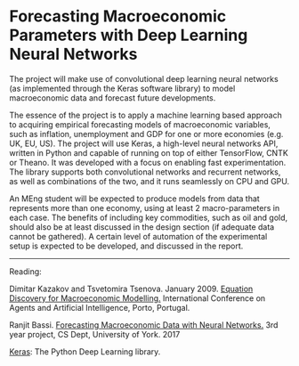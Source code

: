 # Forecasting Macroeconomic Parameters with Deep Learning Neural Networks

The project will make use of convolutional deep learning neural networks (as implemented through the Keras software library) to model macroeconomic data and forecast future developments.

The essence of the project is to apply a machine learning based approach to acquiring empirical forecasting models of macroeconomic variables, such as inflation, unemployment and GDP for one or more economies (e.g. UK, EU, US). The project will use Keras, a high-level neural networks API, written in Python and capable of running on top of either TensorFlow, CNTK or Theano. It was developed with a focus on enabling fast experimentation. The library supports both convolutional networks and recurrent networks, as well as combinations of the two, and it runs seamlessly on CPU and GPU.

An MEng student will be expected to produce models from data that represents more than one economy, using at least 2 macro-parameters in each case. The benefits of including key commodities, such as oil and gold, should also be at least discussed in the design section (if adequate data cannot be gathered). A certain level of automation of the experimental setup is expected to be developed, and discussed in the report.

----------

Reading:

Dimitar Kazakov and Tsvetomira Tsenova. January 2009. [Equation Discovery for Macroeconomic Modelling.](http://www-users.cs.york.ac.uk/~kazakov/papers/crc-Kazakov-Tsenova.pdf) International Conference on Agents and Artificial Intelligence, Porto, Portugal. 

Ranjit Bassi. [Forecasting Macroeconomic Data with Neural Networks.](https://www.cs.york.ac.uk/library/proj_files/2017/3rdyr/rb1217/rb1217.zip) 3rd year project, CS Dept, University of York. 2017

[Keras](https://keras.io): The Python Deep Learning library.

